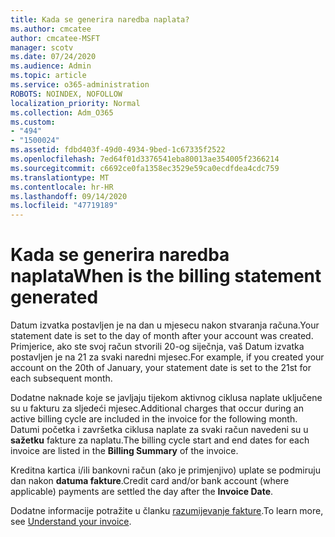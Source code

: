 ```yaml
---
title: Kada se generira naredba naplata?
ms.author: cmcatee
author: cmcatee-MSFT
manager: scotv
ms.date: 07/24/2020
ms.audience: Admin
ms.topic: article
ms.service: o365-administration
ROBOTS: NOINDEX, NOFOLLOW
localization_priority: Normal
ms.collection: Adm_O365
ms.custom:
- "494"
- "1500024"
ms.assetid: fdbd403f-49d0-4934-9bed-1c67335f2522
ms.openlocfilehash: 7ed64f01d3376541eba80013ae354005f2366214
ms.sourcegitcommit: c6692ce0fa1358ec3529e59ca0ecdfdea4cdc759
ms.translationtype: MT
ms.contentlocale: hr-HR
ms.lasthandoff: 09/14/2020
ms.locfileid: "47719189"
---
```

# <a name="when-is-the-billing-statement-generated"></a><span data-ttu-id="df402-102">Kada se generira naredba naplata</span><span class="sxs-lookup"><span data-stu-id="df402-102">When is the billing statement generated</span></span>

<span data-ttu-id="df402-103">Datum izvatka postavljen je na dan u mjesecu nakon stvaranja računa.</span><span class="sxs-lookup"><span data-stu-id="df402-103">Your statement date is set to the day of month after your account was created.</span></span> <span data-ttu-id="df402-104">Primjerice, ako ste svoj račun stvorili 20-og siječnja, vaš Datum izvatka postavljen je na 21 za svaki naredni mjesec.</span><span class="sxs-lookup"><span data-stu-id="df402-104">For example, if you created your account on the 20th of January, your statement date is set to the 21st for each subsequent month.</span></span>

<span data-ttu-id="df402-105">Dodatne naknade koje se javljaju tijekom aktivnog ciklusa naplate uključene su u fakturu za sljedeći mjesec.</span><span class="sxs-lookup"><span data-stu-id="df402-105">Additional charges that occur during an active billing cycle are included in the invoice for the following month.</span></span> <span data-ttu-id="df402-106">Datumi početka i završetka ciklusa naplate za svaki račun navedeni su u **sažetku** fakture za naplatu.</span><span class="sxs-lookup"><span data-stu-id="df402-106">The billing cycle start and end dates for each invoice are listed in the **Billing Summary** of the invoice.</span></span>

<span data-ttu-id="df402-107">Kreditna kartica i/ili bankovni račun (ako je primjenjivo) uplate se podmiruju dan nakon **datuma fakture**.</span><span class="sxs-lookup"><span data-stu-id="df402-107">Credit card and/or bank account (where applicable) payments are settled the day after the **Invoice Date**.</span></span>
  
<span data-ttu-id="df402-108">Dodatne informacije potražite u članku [razumijevanje fakture](https://docs.microsoft.com/microsoft-365/commerce/billing-and-payments/understand-your-invoice2).</span><span class="sxs-lookup"><span data-stu-id="df402-108">To learn more, see [Understand your invoice](https://docs.microsoft.com/microsoft-365/commerce/billing-and-payments/understand-your-invoice2).</span></span>